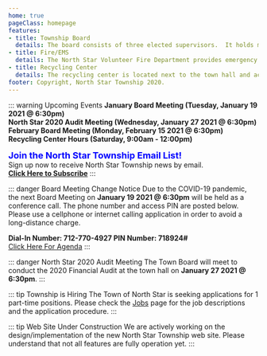```yaml
---
home: true
pageClass: homepage
features:
- title: Township Board
  details: The board consists of three elected supervisors.  It holds monthly public meetings and elections are held during the annual meeting in the spring.
- title: Fire/EMS
  details: The North Star Volunteer Fire Department provides emergency medical and fire/rescue services to the local area.
- title: Recycling Center
  details: The recycling center is located next to the town hall and accepts recycling materials only during open business hours.
footer: Copyright, North Star Township 2020.
---
```


::: warning Upcoming Events
**January Board Meeting (Tuesday, January 19 2021 @ 6:30pm)** <br>
**North Star 2020 Audit Meeting (Wednesday, January 27 2021 @ 6:30pm)** <br>
**February Board Meeting (Monday, February 15 2021 @ 6:30pm)** <br>
**Recycling Center Hours (Saturday, 9:00am - 12:00pm)**<br>

<font size=4 color=blue>**Join the North Star Township Email List!**</font>  
Sign up now to receive North Star Township news by email.  
**[Click Here to Subscribe](https://docs.google.com/forms/d/e/1FAIpQLSchi80e9cPFt7P9j4DvA5xjZrsBPpcCatBxafAepT7E_KfxEA/viewform)**
:::

::: danger Board Meeting Change Notice
Due to the COVID-19 pandemic, the next Board Meeting on **January 19 2021 @ 6:30pm** will be held 
as a conference call.  The phone number and access PIN are posted below. Please use a cellphone or 
internet calling application in order to avoid a long-distance charge.

**Dial-In Number: 712-770-4927  PIN Number: 718924#**  
[Click Here For Agenda](/township/agenda.md)
:::

::: danger North Star 2020 Audit Meeting
The Town Board will meet to conduct the 2020 Financial Audit at the town hall
on **January 27 2021 @ 6:30pm**.
:::

::: tip Township is Hiring
The Town of North Star is seeking applications for 1 part-time positions.  Please check
the [Jobs](/jobs) page for the job descriptions and the application procedure.
:::

::: tip Web Site Under Construction
We are actively working on the design/implementation of the new North Star Township 
web site.  Please understand that not all features are fully operation yet.
:::
